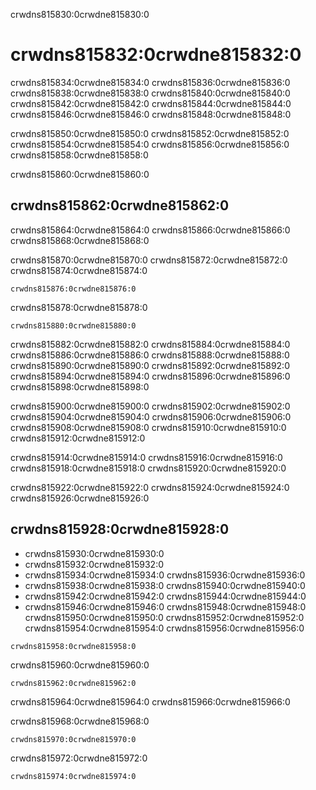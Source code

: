 crwdns815830:0crwdne815830:0
# crwdns815832:0crwdne815832:0

crwdns815834:0crwdne815834:0 crwdns815836:0crwdne815836:0 crwdns815838:0crwdne815838:0 crwdns815840:0crwdne815840:0 crwdns815842:0crwdne815842:0 crwdns815844:0crwdne815844:0 crwdns815846:0crwdne815846:0 crwdns815848:0crwdne815848:0

crwdns815850:0crwdne815850:0 crwdns815852:0crwdne815852:0 crwdns815854:0crwdne815854:0 crwdns815856:0crwdne815856:0 crwdns815858:0crwdne815858:0

crwdns815860:0crwdne815860:0

## crwdns815862:0crwdne815862:0

crwdns815864:0crwdne815864:0 crwdns815866:0crwdne815866:0 crwdns815868:0crwdne815868:0

crwdns815870:0crwdne815870:0 crwdns815872:0crwdne815872:0 crwdns815874:0crwdne815874:0

```
crwdns815876:0crwdne815876:0
```

crwdns815878:0crwdne815878:0
```
crwdns815880:0crwdne815880:0
```

crwdns815882:0crwdne815882:0 crwdns815884:0crwdne815884:0 crwdns815886:0crwdne815886:0 crwdns815888:0crwdne815888:0 crwdns815890:0crwdne815890:0 crwdns815892:0crwdne815892:0 crwdns815894:0crwdne815894:0 crwdns815896:0crwdne815896:0 crwdns815898:0crwdne815898:0

crwdns815900:0crwdne815900:0 crwdns815902:0crwdne815902:0 crwdns815904:0crwdne815904:0 crwdns815906:0crwdne815906:0 crwdns815908:0crwdne815908:0 crwdns815910:0crwdne815910:0 crwdns815912:0crwdne815912:0

crwdns815914:0crwdne815914:0 crwdns815916:0crwdne815916:0 crwdns815918:0crwdne815918:0 crwdns815920:0crwdne815920:0

crwdns815922:0crwdne815922:0 crwdns815924:0crwdne815924:0 crwdns815926:0crwdne815926:0

## crwdns815928:0crwdne815928:0

- crwdns815930:0crwdne815930:0
- crwdns815932:0crwdne815932:0
- crwdns815934:0crwdne815934:0 crwdns815936:0crwdne815936:0
- crwdns815938:0crwdne815938:0 crwdns815940:0crwdne815940:0
- crwdns815942:0crwdne815942:0 crwdns815944:0crwdne815944:0
- crwdns815946:0crwdne815946:0 crwdns815948:0crwdne815948:0 crwdns815950:0crwdne815950:0 crwdns815952:0crwdne815952:0 crwdns815954:0crwdne815954:0 crwdns815956:0crwdne815956:0

```
crwdns815958:0crwdne815958:0
```

crwdns815960:0crwdne815960:0

```
crwdns815962:0crwdne815962:0
```

crwdns815964:0crwdne815964:0 crwdns815966:0crwdne815966:0

crwdns815968:0crwdne815968:0
```
crwdns815970:0crwdne815970:0
```

crwdns815972:0crwdne815972:0
```
crwdns815974:0crwdne815974:0
```
